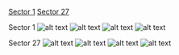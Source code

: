 [Sector 1](#sector1)
[Sector 27](#sector27)

<a name = "sector1"></a>
Sector 1
![alt text](/images/WASP-046_Sector_1/WASP-046_Sector_1_a_TimeSeries.png)
![alt text](/images/WASP-046_Sector_1/WASP-046_Sector_1_b_FoldedLightCurve.png)
![alt text](/images/WASP-046_Sector_1/WASP-046_Sector_1_b_IndividualTransitsWithFit.png)
![alt text](/images/WASP-046_Sector_1/WASP-046_Sector_1_c_TimingResiduals.png)

<a name = "sector27"></a>
Sector 27
![alt text](/images/WASP-046_Sector_27/WASP-046_Sector_27_a_TimeSeries.png)
![alt text](/images/WASP-046_Sector_27/WASP-046_Sector_27_b_FoldedLightCurve.png)
![alt text](/images/WASP-046_Sector_27/WASP-046_Sector_27_b_IndividualTransitsWithFit.png)
![alt text](/images/WASP-046_Sector_27/WASP-046_Sector_27_c_TimingResiduals.png)

